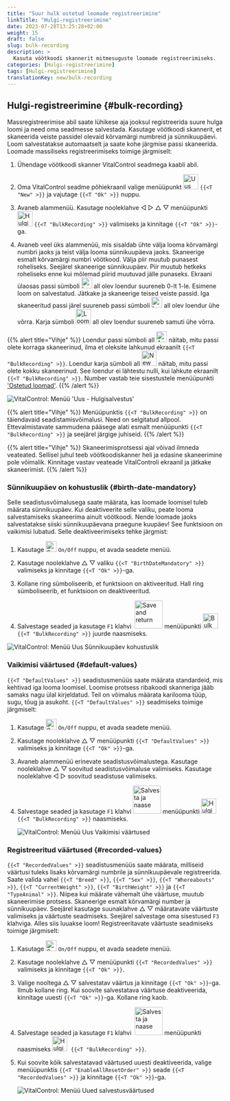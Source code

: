 ```yaml
---
title: "Suur hulk ostetud loomade registreerimine"
linkTitle: "Hulgi-registreerimine"
date: 2023-07-28T13:25:28+02:00
weight: 15
draft: false
slug: bulk-recording
description: >
  Kasuta vöötkoodi skannerit mitmesuguste loomade registreerimiseks.
categories: [Hulgi-registreerimine]
tags: [Hulgi-registreerimine]
translationKey: new/bulk-recording
---
```

## Hulgi-registreerimine {#bulk-recording}

Massregistreerimise abil saate lühikese aja jooksul registreerida suure hulga loomi ja need oma seadmesse salvestada. Kasutage vöötkoodi skannerit, et skaneerida veiste passidel olevaid kõrvamärgi numbreid ja sünnikuupäevi. Loom salvestatakse automaatselt ja saate kohe järgmise passi skaneerida. Loomade massiliseks registreerimiseks toimige järgmiselt:

1. Ühendage vöötkoodi skanner VitalControl seadmega kaabli abil.

2. Oma VitalControl seadme põhiekraanil valige menüüpunkt <img src="/icons/main/new-animal.svg" width="35" align="bottom" alt="Uus loom" /> `{{<T "New" >}}` ja vajutage `{{<T "Ok" >}}` nuppu.

3. Avaneb alammenüü. Kasutage nooleklahve ◁ ▷ △ ▽ menüüpunkti <img src="/icons/main/barcode-scan.svg" width="35" align="bottom" alt="Hulgi registreerimine" /> `{{<T "BulkRecording" >}}` valimiseks ja kinnitage `{{<T "Ok" >}}`-ga.

4. Avaneb veel üks alammenüü, mis sisaldab ühte välja looma kõrvamärgi numbri jaoks ja teist välja looma sünnikuupäeva jaoks. Skaneerige esmalt kõrvamärgi numbri vöötkood. Välja piir muutub punasest roheliseks. Seejärel skaneerige sünnikuupäev. Piir muutub hetkeks roheliseks enne kui mõlemad piirid muutuvad jälle punaseks. Ekraani ülaosas passi sümboli <img src="/icons/header/animal-passports.svg" width="25" align="bottom" alt="Looma passid" title="Looma passid" /> all olev loendur suureneb 0-lt 1-le. Esimene loom on salvestatud. Jätkake ja skaneerige teised veiste passid. Iga skaneeritud passi järel suureneb passi sümboli <img src="/icons/header/animal-passports.svg" width="25" align="bottom" alt="Looma passid" title="Looma passid" /> all olev loendur ühe võrra. Karja sümboli <img src="/icons/header/group.svg" width="35" align="bottom" alt="Looma grupp"  title="Looma grupp" /> all olev loendur suureneb samuti ühe võrra.

{{% alert title="Vihje" %}}
Loendur passi sümboli all <img src="/icons/header/animal-passports.svg" width="25" align="bottom" alt="Animal passports" title="Animal passports" /> näitab, mitu passi olete korraga skaneerinud, ilma et oleksite lahkunud ekraanilt `{{<T "BulkRecording" >}}`. Loendur karja sümboli all <img src="/icons/header/group.svg" width="35" align="bottom" alt="New animal" /> näitab, mitu passi olete kokku skaneerinud. See loendur ei lähtestu nulli, kui lahkute ekraanilt `{{<T "BulkRecording" >}}`. Number vastab teie sisestustele menüüpunkti ['Ostetud loomad'](../new-on-farm/purchased-animals/).
{{% /alert %}}

   ![VitalControl: Menüü 'Uus - Hulgisalvestus'](../images/bulk-recording.png "Hulgisalvestus")

{{% alert title="Vihje" %}}
Menüüpunktis `{{<T "BulkRecording" >}}` on täiendavaid seadistamisvõimalusi. Need on selgitatud allpool. Ettevalmistavate sammudena pääsege alati esmalt menüüpunkti `{{<T "BulkRecording" >}}` ja seejärel järgige juhiseid.
{{% /alert %}}

{{% alert title="Vihje" %}}
Skaneerimisprotsessi ajal võivad ilmneda veateated. Sellisel juhul teeb vöötkoodiskanner heli ja edasine skaneerimine pole võimalik. Kinnitage vastav veateade VitalControli ekraanil ja jätkake skaneerimist.
{{% /alert %}}

### Sünnikuupäev on kohustuslik {#birth-date-mandatory}

Selle seadistusvõimalusega saate määrata, kas loomade loomisel tuleb määrata sünnikuupäev. Kui deaktiveerite selle valiku, peate looma salvestamiseks skaneerima ainult vöötkoodi. Nende loomade jaoks salvestatakse siiski sünnikuupäevana praegune kuupäev! See funktsioon on vaikimisi lubatud. Selle deaktiveerimiseks tehke järgmist:

1. Kasutage <img src="/icons/gear.svg" width="25" align="bottom" alt="Settings menu" /> `On/Off` nuppu, et avada seadete menüü.

2. Kasutage nooleklahve △ ▽ valiku `{{<T "BirthDateMandatory" >}}` valimiseks ja kinnitage `{{<T "Ok" >}}`-ga.

3. Kollane ring sümboliseerib, et funktsioon on aktiveeritud. Hall ring sümboliseerib, et funktsioon on deaktiveeritud.

4. Salvestage seaded ja kasutage `F1` klahvi &nbsp;<img src="/icons/footer/save_exit.svg" width="65" align="bottom" alt="Save and return" /> menüüpunkti <img src="/icons/main/barcode-scan.svg" width="35" align="bottom" alt="Bulk recording" />&nbsp; `{{<T "BulkRecording" >}}` juurde naasmiseks.

![VitalControl: Menüü Uus Sünnikuupäev kohustuslik](../images/birthdate.png "Sünnikuupäev kohustuslik")

### Vaikimisi väärtused {#default-values}

`{{<T "DefaultValues" >}}` seadistusmenüüs saate määrata standardeid, mis kehtivad iga looma loomisel. Loomise protsess ribakoodi skanneriga jääb samaks nagu ülal kirjeldatud. Teil on võimalus määrata karilooma tüüp, sugu, tõug ja asukoht. `{{<T "DefaultValues" >}}` seadmiseks toimige järgmiselt:

1. Kasutage <img src="/icons/gear.svg" width="25" align="bottom" alt="Seadete menüü" /> `On/Off` nuppu, et avada seadete menüü.

2. Kasutage nooleklahve △ ▽ menüüpunkti `{{<T "DefaultValues" >}}` valimiseks ja kinnitage `{{<T "Ok" >}}`-ga.

3. Avaneb alammenüü erinevate seadistusvõimalustega. Kasutage nooleklahve △ ▽ soovitud seadistusvõimaluse valimiseks. Kasutage nooleklahve ◁ ▷ soovitud seadistuse valimiseks.

4. Salvestage seaded ja kasutage `F1` klahvi&nbsp;<img src="/icons/footer/save_exit.svg" width="65" align="bottom" alt="Salvesta ja naase" /> menüüpunkti <img src="/icons/main/barcode-scan.svg" width="35" align="bottom" alt="Hulgi registreerimine" />&nbsp; `{{<T "BulkRecording" >}}` naasmiseks.

   ![VitalControl: Menüü Uus Vaikimisi väärtused](../images/defaultvalues.png "Vaikimisi väärtused")

### Registreeritud väärtused {#recorded-values}

`{{<T "RecordedValues" >}}` seadistusmenüüs saate määrata, milliseid väärtusi tuleks lisaks kõrvamärgi numbrile ja sünnikuupäevale registreerida. Saate valida vahel `{{<T "Breed" >}}`, `{{<T "Sex" >}}`, `{{<T "Whereabouts" >}}`, `{{<T "CurrentWeight" >}}`, `{{<T "BirthWeight" >}}` ja `{{<T "TypeAnimal" >}}`. Niipea kui määrate vähemalt ühe väärtuse, muutub skaneerimise protsess. Skaneerige esmalt kõrvamärgi number ja sünnikuupäev. Seejärel kasutage suunaklahve △ ▽ määratavate väärtuste valimiseks ja väärtuste seadmiseks. Seejärel salvestage oma sisestused `F3` klahviga. Alles siis luuakse loom! Registreeritavate väärtuste seadmiseks toimige järgmiselt:

1. Kasutage <img src="/icons/gear.svg" width="25" align="bottom" alt="Seadete menüü" /> `On/Off` nuppu, et avada seadete menüü.

2. Kasutage nooleklahve △ ▽ menüüpunkti `{{<T "RecordedValues" >}}` valimiseks ja kinnitage `{{<T "Ok" >}}`.

3. Valige nooltega △ ▽ salvestatav väärtus ja kinnitage `{{<T "Ok" >}}`-ga. Ilmub kollane ring. Kui soovite salvestatava väärtuse deaktiveerida, kinnitage uuesti `{{<T "Ok" >}}`-ga. Kollane ring kaob.

4. Salvestage seaded ja kasutage `F1` klahvi &nbsp;<img src="/icons/footer/save_exit.svg" width="65" align="bottom" alt="Salvesta ja naase" /> menüüpunkti naasmiseks <img src="/icons/main/barcode-scan.svg" width="35" align="bottom" alt="Hulgisalvestus" />&nbsp; `{{<T "BulkRecording" >}}`.

5. Kui soovite kõik salvestatavad väärtused uuesti deaktiveerida, valige menüüpunktis `{{<T "EnableAllResetOrder" >}}` seade `{{<T "RecordedValues" >}}` ja kinnitage `{{<T "Ok" >}}`-ga.

   ![VitalControl: Menüü Uued salvestusväärtused](../images/recordvalues.png "Salvesta väärtused")
